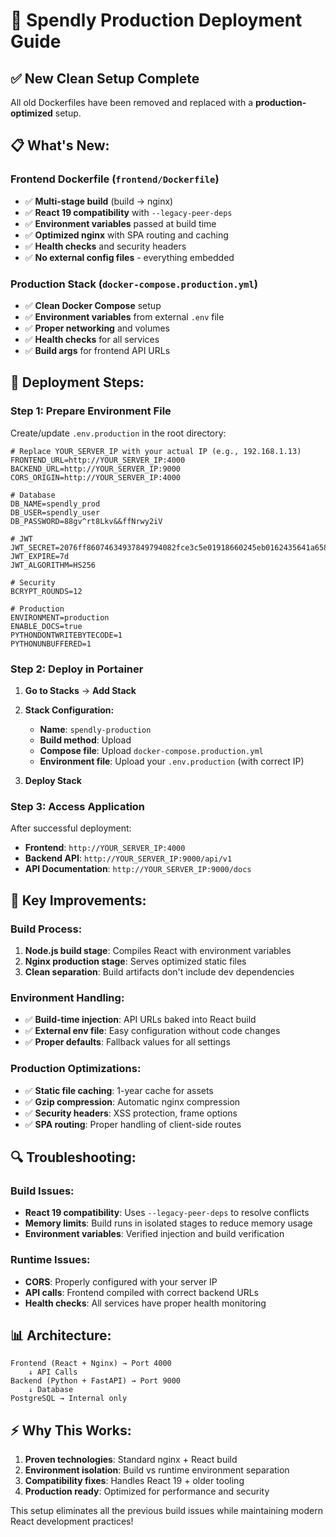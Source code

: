 # 🚀 Spendly Production Deployment Guide

## ✅ **New Clean Setup Complete**

All old Dockerfiles have been removed and replaced with a **production-optimized** setup.

## 📋 **What's New:**

### **Frontend Dockerfile** (`frontend/Dockerfile`)
- ✅ **Multi-stage build** (build → nginx)
- ✅ **React 19 compatibility** with `--legacy-peer-deps`
- ✅ **Environment variables** passed at build time
- ✅ **Optimized nginx** with SPA routing and caching
- ✅ **Health checks** and security headers
- ✅ **No external config files** - everything embedded

### **Production Stack** (`docker-compose.production.yml`)
- ✅ **Clean Docker Compose** setup
- ✅ **Environment variables** from external `.env` file
- ✅ **Proper networking** and volumes
- ✅ **Health checks** for all services
- ✅ **Build args** for frontend API URLs

## 🔧 **Deployment Steps:**

### **Step 1: Prepare Environment File**

Create/update `.env.production` in the root directory:

```env
# Replace YOUR_SERVER_IP with your actual IP (e.g., 192.168.1.13)
FRONTEND_URL=http://YOUR_SERVER_IP:4000
BACKEND_URL=http://YOUR_SERVER_IP:9000
CORS_ORIGIN=http://YOUR_SERVER_IP:4000

# Database
DB_NAME=spendly_prod
DB_USER=spendly_user
DB_PASSWORD=88gv^rt8Lkv&&ffNrwy2iV

# JWT
JWT_SECRET=2076ff86074634937849794082fce3c5e01918660245eb0162435641a6583664
JWT_EXPIRE=7d
JWT_ALGORITHM=HS256

# Security
BCRYPT_ROUNDS=12

# Production
ENVIRONMENT=production
ENABLE_DOCS=true
PYTHONDONTWRITEBYTECODE=1
PYTHONUNBUFFERED=1
```

### **Step 2: Deploy in Portainer**

1. **Go to Stacks** → **Add Stack**
2. **Stack Configuration:**
   - **Name**: `spendly-production`
   - **Build method**: Upload
   - **Compose file**: Upload `docker-compose.production.yml`
   - **Environment file**: Upload your `.env.production` (with correct IP)

3. **Deploy Stack**

### **Step 3: Access Application**

After successful deployment:
- **Frontend**: `http://YOUR_SERVER_IP:4000`
- **Backend API**: `http://YOUR_SERVER_IP:9000/api/v1`
- **API Documentation**: `http://YOUR_SERVER_IP:9000/docs`

## 🎯 **Key Improvements:**

### **Build Process:**
1. **Node.js build stage**: Compiles React with environment variables
2. **Nginx production stage**: Serves optimized static files
3. **Clean separation**: Build artifacts don't include dev dependencies

### **Environment Handling:**
- ✅ **Build-time injection**: API URLs baked into React build
- ✅ **External env file**: Easy configuration without code changes
- ✅ **Proper defaults**: Fallback values for all settings

### **Production Optimizations:**
- ✅ **Static file caching**: 1-year cache for assets
- ✅ **Gzip compression**: Automatic nginx compression
- ✅ **Security headers**: XSS protection, frame options
- ✅ **SPA routing**: Proper handling of client-side routes

## 🔍 **Troubleshooting:**

### **Build Issues:**
- **React 19 compatibility**: Uses `--legacy-peer-deps` to resolve conflicts
- **Memory limits**: Build runs in isolated stages to reduce memory usage
- **Environment variables**: Verified injection and build verification

### **Runtime Issues:**
- **CORS**: Properly configured with your server IP
- **API calls**: Frontend compiled with correct backend URLs
- **Health checks**: All services have proper health monitoring

## 📊 **Architecture:**

```
Frontend (React + Nginx) → Port 4000
    ↓ API Calls
Backend (Python + FastAPI) → Port 9000
    ↓ Database
PostgreSQL → Internal only
```

## ⚡ **Why This Works:**

1. **Proven technologies**: Standard nginx + React build
2. **Environment isolation**: Build vs runtime environment separation
3. **Compatibility fixes**: Handles React 19 + older tooling
4. **Production ready**: Optimized for performance and security

This setup eliminates all the previous build issues while maintaining modern React development practices!
